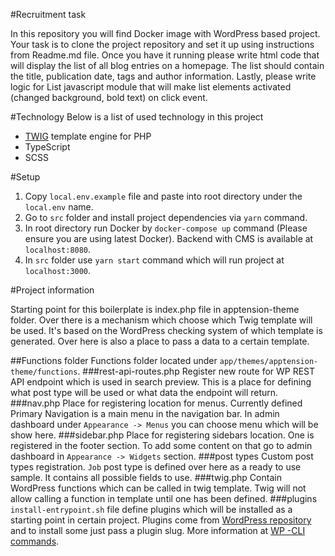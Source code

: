 #Recruitment task

In this repository you will find Docker image with WordPress based project. 
Your task is to clone the project repository and set it up using instructions from Readme.md file. 
Once you have it running please write html code that will display the list of all blog entries on a homepage. 
The list should contain the title, publication date, tags and author information. 
Lastly, please write logic for List javascript module that will make list elements activated (changed background, bold text) on click event.


#Technology
Below is a list of used technology in this project
* [TWIG](https://twig.symfony.com/doc/3.x/) template engine for PHP
* TypeScript
* SCSS

#Setup

1. Copy `local.env.example` file and paste into root directory under the `local.env` name.
2. Go to `src` folder and install project dependencies via `yarn` command.
3. In root directory run Docker by `docker-compose up` command (Please ensure you are using latest Docker). Backend with CMS is available at `localhost:8080`.
4. In `src` folder use `yarn start` command which will run project at `localhost:3000`.

#Project information

Starting point for this boilerplate is index.php file in apptension-theme folder. Over there is a mechanism which choose which
 Twig template will be used. It's based on the WordPress checking system of which template is generated. Over here is also a
  place to pass a data to a certain template. 


##Functions folder
Functions folder located under `app/themes/apptension-theme/functions`.
###rest-api-routes.php
Register new route for WP REST API endpoint which is used in search preview. This is a place for defining what post type will
 be used or what data the endpoint will return. 
###nav.php
Place for registering location for menus. Currently defined Primary Navigation is a main menu in the navigation bar. In admin
 dashboard under `Appearance -> Menus` you can choose menu which will be show here. 
###sidebar.php
Place for registering sidebars location. One is registered in the footer section. To add some content on that go to admin
 dashboard in `Appearance -> Widgets` section. 
###post types
Custom post types registration. `Job` post type is defined over here as a ready to use sample. It contains all possible fields
 to use. 
###twig.php
Contain WordPress functions which can be called in twig template. Twig will not allow calling a function in template until one
 has been defined.
###plugins
`install-entrypoint.sh` file define plugins which will be installed as a starting point in certain project. Plugins come from
 [WordPress repository](https://pl.wordpress.org/plugins) and to install some just pass a plugin slug. More information at [WP
 -CLI commands](https://developer.wordpress.org/cli/commands/).  